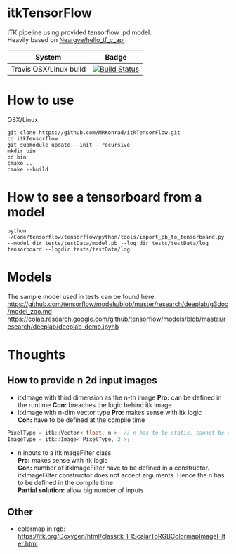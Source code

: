 # itkTensorFlow
ITK pipeline using provided tensorflow .pd model.  
Heavily based on [Neargye/hello_tf_c_api](https://github.com/Neargye/hello_tf_c_api)

| System   |      Badge      |
|----------|:---------------:|
| Travis OSX/Linux build | [![Build Status](https://travis-ci.org/MRKonrad/itkTensorFlow.svg?branch=master)](https://travis-ci.org/MRKonrad/itkTensorFlow)| 


# How to use
OSX/Linux
```console
git clone https://github.com/MRKonrad/itkTensorFlow.git
cd itkTensorflow
git submodule update --init --recursive
mkdir bin
cd bin
cmake ..
cmake --build .
```

# How to see a tensorboard from a model
```console
python ~/Code/tensorflow/tensorflow/python/tools/import_pb_to_tensorboard.py --model_dir tests/testData/model.pb --log_dir tests/testData/log
tensorboard --logdir tests/testData/log
```

# Models
The sample model used in tests can be found here:
https://github.com/tensorflow/models/blob/master/research/deeplab/g3doc/model_zoo.md
https://colab.research.google.com/github/tensorflow/models/blob/master/research/deeplab/deeplab_demo.ipynb

# Thoughts

## How to provide n 2d input images
* itkImage with third dimension as the n-th image
**Pro:** can be defined in the runtime
**Con:** breaches the logic behind itk image
* itkImage with n-dim vector type 
**Pro:** makes sense with itk logic  
**Con:** have to be defined at the compile time
```c
PixelType = itk::Vector< float, n >; // n has to be static, cannot be defined in the runtime
ImageType = itk::Image< PixelType, 2 >;
```
* n inputs to a itkImageFilter class  
**Pro:** makes sense with itk logic  
**Con:** number of itkImageFilter have to be defined in a constructor. itkImageFilter constructor does not accept arguments. Hence the n has to be defined in the compile time  
**Partial solution:** allow big number of inputs 

## Other
* colormap in rgb: https://itk.org/Doxygen/html/classitk_1_1ScalarToRGBColormapImageFilter.html